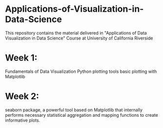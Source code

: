 # Applications-of-Visualization-in-Data-Science
This repository contains the material delivered in "Applications of Data Visualization in Data Science" Course at University of  California Riverside

# Week 1: 
Fundamentals of Data Visualization
Python plotting tools
basic plotting with Matplotlib

# Week 2: 
seaborn package, a powerful tool based on Matplotlib that internally performs necessary statistical aggregation and mapping functions to create informative plots.

